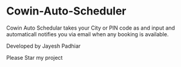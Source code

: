 # Cowin-Auto-Scheduler

Cowin Auto Schedular takes your City or PIN code as and input and automaticall notifies you via email when any booking is available.

Developed by Jayesh Padhiar

Please Star my project
